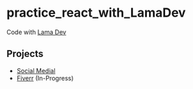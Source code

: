 # practice_react_with_LamaDev
Code with [Lama Dev](https://www.youtube.com/@LamaDev/featured)

## Projects
- [Social Medial](https://github.com/jason-ku-8313/practice_react_with_LamaDev/tree/social-media)
- [Fiverr](https://my-fiverr-jk.netlify.app/) (In-Progress)
